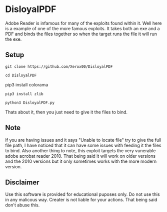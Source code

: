 # DisloyalPDF
  Adobe Reader is infamous for many of the exploits found within it. Well here is a example of one of the more famous exploits. It takes both an exe and a PDF and binds the files together so when the target runs the file it will run the exe.
  
 ## Setup
 ```
 git clone https://github.com/Xerox00/DisloyalPDF
 ```
 ```
 cd DisloyalPDF
 ```
 pip3 install colorama
 ```
 pip3 install zlib
```
```
python3 DisloyalPDF.py
```
Thats about it, then you just need to give it the files to bind.

## Note 
If you are having issues and it says "Unable to locate file" try to give the full file path, I have noticed that it can have some issues with feeding it the files to bind.
Also another thing to note, this exploit targets the very vunerable adobe acrobat reader 2010. That being said it will work on older versions and the 2010 versions but it only sometimes works with the more modern version.

## Disclaimer
Use this software is provided for educational puposes only. Do not use this in any malicous way. Creater is not liable for your actions. That being said don't abuse this.

